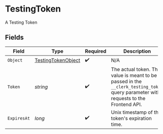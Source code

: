 # TestingToken

A Testing Token


## Fields

| Field                                                                                                                                | Type                                                                                                                                 | Required                                                                                                                             | Description                                                                                                                          | Example                                                                                                                              |
| ------------------------------------------------------------------------------------------------------------------------------------ | ------------------------------------------------------------------------------------------------------------------------------------ | ------------------------------------------------------------------------------------------------------------------------------------ | ------------------------------------------------------------------------------------------------------------------------------------ | ------------------------------------------------------------------------------------------------------------------------------------ |
| `Object`                                                                                                                             | [TestingTokenObject](../../Models/Components/TestingTokenObject.md)                                                                  | :heavy_check_mark:                                                                                                                   | N/A                                                                                                                                  | testing_token                                                                                                                        |
| `Token`                                                                                                                              | *string*                                                                                                                             | :heavy_check_mark:                                                                                                                   | The actual token. This value is meant to be passed in the `__clerk_testing_token` query parameter with requests to the Frontend API. | 1713877200-c_2J2MvPu9PnXcuhbPZNao0LOXqK9A7YrnBn0HmIWxy                                                                               |
| `ExpiresAt`                                                                                                                          | *long*                                                                                                                               | :heavy_check_mark:                                                                                                                   | Unix timestamp of the token's expiration time.<br/>                                                                                  | 1713880800                                                                                                                           |